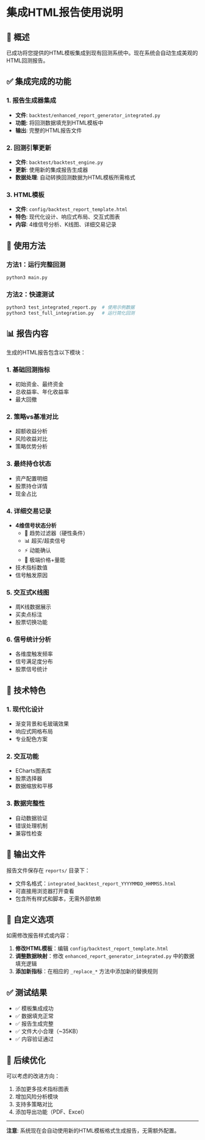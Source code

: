 # 集成HTML报告使用说明

## 🎯 概述

已成功将您提供的HTML模板集成到现有回测系统中。现在系统会自动生成美观的HTML回测报告。

## ✅ 集成完成的功能

### 1. 报告生成器集成
- **文件**: `backtest/enhanced_report_generator_integrated.py`
- **功能**: 将回测数据填充到HTML模板中
- **输出**: 完整的HTML报告文件

### 2. 回测引擎更新
- **文件**: `backtest/backtest_engine.py`
- **更新**: 使用新的集成报告生成器
- **数据处理**: 自动转换回测数据为HTML模板所需格式

### 3. HTML模板
- **文件**: `config/backtest_report_template.html`
- **特色**: 现代化设计、响应式布局、交互式图表
- **内容**: 4维信号分析、K线图、详细交易记录

## 🚀 使用方法

### 方法1：运行完整回测
```bash
python3 main.py
```

### 方法2：快速测试
```bash
python3 test_integrated_report.py  # 使用示例数据
python3 test_full_integration.py   # 运行简化回测
```

## 📊 报告内容

生成的HTML报告包含以下模块：

### 1. 基础回测指标
- 初始资金、最终资金
- 总收益率、年化收益率
- 最大回撤

### 2. 策略vs基准对比
- 超额收益分析
- 风险收益对比
- 策略优势分析

### 3. 最终持仓状态
- 资产配置明细
- 股票持仓详情
- 现金占比

### 4. 详细交易记录
- **4维信号状态分析**
  - 🔴 趋势过滤器（硬性条件）
  - 📊 超买/超卖信号
  - ⚡ 动能确认
  - 🎯 极端价格+量能
- 技术指标数值
- 信号触发原因

### 5. 交互式K线图
- 周K线数据展示
- 买卖点标注
- 股票切换功能

### 6. 信号统计分析
- 各维度触发频率
- 信号满足度分布
- 股票信号统计

## 🔧 技术特色

### 1. 现代化设计
- 渐变背景和毛玻璃效果
- 响应式网格布局
- 专业配色方案

### 2. 交互功能
- ECharts图表库
- 股票选择器
- 数据缩放和平移

### 3. 数据完整性
- 自动数据验证
- 错误处理机制
- 兼容性检查

## 📁 输出文件

报告文件保存在 `reports/` 目录下：
- 文件名格式：`integrated_backtest_report_YYYYMMDD_HHMMSS.html`
- 可直接用浏览器打开查看
- 包含所有样式和脚本，无需外部依赖

## 🎨 自定义选项

如需修改报告样式或内容：

1. **修改HTML模板**：编辑 `config/backtest_report_template.html`
2. **调整数据映射**：修改 `enhanced_report_generator_integrated.py` 中的数据填充逻辑
3. **添加新指标**：在相应的 `_replace_*` 方法中添加新的替换规则

## ✅ 测试结果

- ✅ 模板集成成功
- ✅ 数据填充正常
- ✅ 报告生成完整
- ✅ 文件大小合理（~35KB）
- ✅ 内容验证通过

## 🔄 后续优化

可以考虑的改进方向：
1. 添加更多技术指标图表
2. 增加风险分析模块
3. 支持多策略对比
4. 添加导出功能（PDF、Excel）

---

**注意**: 系统现在会自动使用新的HTML模板格式生成报告，无需额外配置。